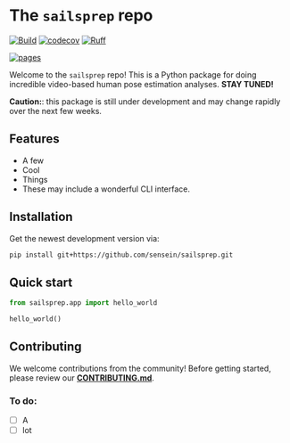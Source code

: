 # The ```sailsprep``` repo

[![Build](https://github.com/sensein/sailsprep/actions/workflows/test.yaml/badge.svg?branch=main)](https://github.com/sensein/sailsprep/actions/workflows/test.yaml?query=branch%3Amain)
[![codecov](https://codecov.io/gh/sensein/sailsprep/branch/main/graph/badge.svg?token=2V7LMSZ1DZ)](https://codecov.io/gh/sensein/sailsprep)
[![Ruff](https://img.shields.io/endpoint?url=https://raw.githubusercontent.com/astral-sh/ruff/main/assets/badge/v2.json)](https://github.com/astral-sh/ruff)

[![pages](https://img.shields.io/badge/api-docs-blue)](https://sensein.github.io/sailsprep)

Welcome to the ```sailsprep``` repo! This is a Python package for doing incredible video-based human pose estimation analyses. **STAY TUNED!**

**Caution:**: this package is still under development and may change rapidly over the next few weeks.

## Features
- A few
- Cool
- Things
- These may include a wonderful CLI interface.

## Installation
Get the newest development version via:

```sh
pip install git+https://github.com/sensein/sailsprep.git
```

## Quick start
```Python
from sailsprep.app import hello_world

hello_world()
```

## Contributing
We welcome contributions from the community! Before getting started, please review our [**CONTRIBUTING.md**](https://github.com/sensein/sailsprep/blob/main/CONTRIBUTING.md).


### To do:
- [ ] A
- [ ] lot
